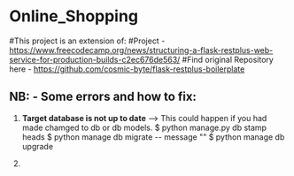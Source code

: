 # Online_Shopping

#This project is an extension of:
#Project - https://www.freecodecamp.org/news/structuring-a-flask-restplus-web-service-for-production-builds-c2ec676de563/
#Find original Repository here - https://github.com/cosmic-byte/flask-restplus-boilerplate


NB: - Some errors and how to fix:
--
1. **Target database is not up to date** --> This could happen if you had made chamged to db or db models.
$ python manage.py db stamp heads
$ python manage db migrate -- message "<ENTER CHANGES YOU MADE TO DB>"
$ python manage db upgrade
  
2. 
